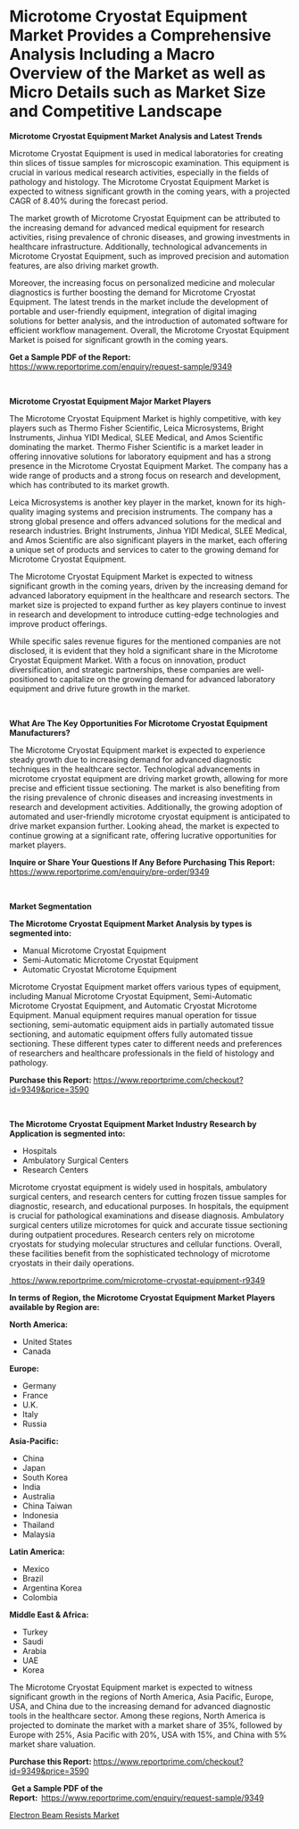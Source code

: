 <p><h1>Microtome Cryostat Equipment Market Provides a Comprehensive Analysis Including a Macro Overview of the Market as well as Micro Details such as Market Size and Competitive Landscape</h1></p><p><strong>Microtome Cryostat Equipment Market Analysis and Latest Trends</strong></p>
<p><p>Microtome Cryostat Equipment is used in medical laboratories for creating thin slices of tissue samples for microscopic examination. This equipment is crucial in various medical research activities, especially in the fields of pathology and histology. The Microtome Cryostat Equipment Market is expected to witness significant growth in the coming years, with a projected CAGR of 8.40% during the forecast period.</p><p>The market growth of Microtome Cryostat Equipment can be attributed to the increasing demand for advanced medical equipment for research activities, rising prevalence of chronic diseases, and growing investments in healthcare infrastructure. Additionally, technological advancements in Microtome Cryostat Equipment, such as improved precision and automation features, are also driving market growth.</p><p>Moreover, the increasing focus on personalized medicine and molecular diagnostics is further boosting the demand for Microtome Cryostat Equipment. The latest trends in the market include the development of portable and user-friendly equipment, integration of digital imaging solutions for better analysis, and the introduction of automated software for efficient workflow management. Overall, the Microtome Cryostat Equipment Market is poised for significant growth in the coming years.</p></p>
<p><strong>Get a Sample PDF of the Report:&nbsp;</strong> <a href="https://www.reportprime.com/enquiry/request-sample/9349">https://www.reportprime.com/enquiry/request-sample/9349</a></p>
<p>&nbsp;</p>
<p><strong>Microtome Cryostat Equipment Major Market Players</strong></p>
<p><p>The Microtome Cryostat Equipment Market is highly competitive, with key players such as Thermo Fisher Scientific, Leica Microsystems, Bright Instruments, Jinhua YIDI Medical, SLEE Medical, and Amos Scientific dominating the market. Thermo Fisher Scientific is a market leader in offering innovative solutions for laboratory equipment and has a strong presence in the Microtome Cryostat Equipment Market. The company has a wide range of products and a strong focus on research and development, which has contributed to its market growth.</p><p>Leica Microsystems is another key player in the market, known for its high-quality imaging systems and precision instruments. The company has a strong global presence and offers advanced solutions for the medical and research industries. Bright Instruments, Jinhua YIDI Medical, SLEE Medical, and Amos Scientific are also significant players in the market, each offering a unique set of products and services to cater to the growing demand for Microtome Cryostat Equipment.</p><p>The Microtome Cryostat Equipment Market is expected to witness significant growth in the coming years, driven by the increasing demand for advanced laboratory equipment in the healthcare and research sectors. The market size is projected to expand further as key players continue to invest in research and development to introduce cutting-edge technologies and improve product offerings.</p><p>While specific sales revenue figures for the mentioned companies are not disclosed, it is evident that they hold a significant share in the Microtome Cryostat Equipment Market. With a focus on innovation, product diversification, and strategic partnerships, these companies are well-positioned to capitalize on the growing demand for advanced laboratory equipment and drive future growth in the market.</p></p>
<p>&nbsp;</p>
<p><strong>What Are The Key Opportunities For Microtome Cryostat Equipment Manufacturers?</strong></p>
<p><p>The Microtome Cryostat Equipment market is expected to experience steady growth due to increasing demand for advanced diagnostic techniques in the healthcare sector. Technological advancements in microtome cryostat equipment are driving market growth, allowing for more precise and efficient tissue sectioning. The market is also benefiting from the rising prevalence of chronic diseases and increasing investments in research and development activities. Additionally, the growing adoption of automated and user-friendly microtome cryostat equipment is anticipated to drive market expansion further. Looking ahead, the market is expected to continue growing at a significant rate, offering lucrative opportunities for market players.</p></p>
<p><strong>Inquire or Share Your Questions If Any Before Purchasing This Report:</strong> <a href="https://www.reportprime.com/enquiry/pre-order/9349">https://www.reportprime.com/enquiry/pre-order/9349</a></p>
<p>&nbsp;</p>
<p><strong>Market Segmentation</strong></p>
<p><strong>The Microtome Cryostat Equipment Market Analysis by types is segmented into:</strong></p>
<p><ul><li>Manual Microtome Cryostat Equipment</li><li>Semi-Automatic Microtome Cryostat Equipment</li><li>Automatic Cryostat Microtome Equipment</li></ul></p>
<p><p>Microtome Cryostat Equipment market offers various types of equipment, including Manual Microtome Cryostat Equipment, Semi-Automatic Microtome Cryostat Equipment, and Automatic Cryostat Microtome Equipment. Manual equipment requires manual operation for tissue sectioning, semi-automatic equipment aids in partially automated tissue sectioning, and automatic equipment offers fully automated tissue sectioning. These different types cater to different needs and preferences of researchers and healthcare professionals in the field of histology and pathology.</p></p>
<p><strong>Purchase this Report:&nbsp;</strong><a href="https://www.reportprime.com/checkout?id=9349&price=3590">https://www.reportprime.com/checkout?id=9349&price=3590</a></p>
<p>&nbsp;</p>
<p><strong>The Microtome Cryostat Equipment Market Industry Research by Application is segmented into:</strong></p>
<p><ul><li>Hospitals</li><li>Ambulatory Surgical Centers</li><li>Research Centers</li></ul></p>
<p><p>Microtome cryostat equipment is widely used in hospitals, ambulatory surgical centers, and research centers for cutting frozen tissue samples for diagnostic, research, and educational purposes. In hospitals, the equipment is crucial for pathological examinations and disease diagnosis. Ambulatory surgical centers utilize microtomes for quick and accurate tissue sectioning during outpatient procedures. Research centers rely on microtome cryostats for studying molecular structures and cellular functions. Overall, these facilities benefit from the sophisticated technology of microtome cryostats in their daily operations.</p></p>
<p><a href="https://www.reportprime.com/microtome-cryostat-equipment-r9349">&nbsp;https://www.reportprime.com/microtome-cryostat-equipment-r9349</a></p>
<p><strong>In terms of Region, the Microtome Cryostat Equipment Market Players available by Region are:</strong></p>
<p>
    <p> <strong> North America: </strong>
        <ul>
            <li>United States</li>
            <li>Canada</li>
        </ul>
        </p> 
    <p> <strong> Europe: </strong>
        <ul>
            <li>Germany</li>
            <li>France</li>
            <li>U.K.</li>
            <li>Italy</li>
            <li>Russia</li>
        </ul>
        </p> 
    <p> <strong> Asia-Pacific: </strong>
        <ul>
            <li>China</li>
            <li>Japan</li>
            <li>South Korea</li>
            <li>India</li>
            <li>Australia</li>
            <li>China Taiwan</li>
            <li>Indonesia</li>
            <li>Thailand</li>
            <li>Malaysia</li>
        </ul>
        </p> 
    <p> <strong> Latin America: </strong>
        <ul>
            <li>Mexico</li>
            <li>Brazil</li>
            <li>Argentina Korea</li>
            <li>Colombia</li>
        </ul>
        </p> 
    <p> <strong> Middle East & Africa: </strong>
        <ul>
            <li>Turkey</li>
            <li>Saudi</li>
            <li>Arabia</li>
            <li>UAE</li>
            <li>Korea</li>
        </ul>
    </p>
    </p>
<p><p>The Microtome Cryostat Equipment market is expected to witness significant growth in the regions of North America, Asia Pacific, Europe, USA, and China due to the increasing demand for advanced diagnostic tools in the healthcare sector. Among these regions, North America is projected to dominate the market with a market share of 35%, followed by Europe with 25%, Asia Pacific with 20%, USA with 15%, and China with 5% market share valuation.</p></p>
<p><strong>Purchase this Report: </strong><a href="https://www.reportprime.com/checkout?id=9349&price=3590">https://www.reportprime.com/checkout?id=9349&price=3590</a></p>
<p>&nbsp;<strong>Get a Sample PDF of the Report:&nbsp;&nbsp;</strong><a href="https://www.reportprime.com/enquiry/request-sample/9349">https://www.reportprime.com/enquiry/request-sample/9349</a></p>
<p><strong></strong></p>
<p><p><a href="https://glittery-fuchsia-86a.notion.site/Electron-Beam-Resists-Market-Insights-into-Market-CAGR-Market-Trends-and-Growth-Strategies-4b60d08e7b974c379ab2b20971b434a4">Electron Beam Resists Market</a></p></p>